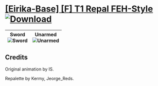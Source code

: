 # [\[Eirika-Base\] \[F\] T1 Repal FEH-Style](https://git.io/Jn3fY) [![Download](https://img.shields.io/badge/Download--red?style=social&logo=github)](https://git.io/Jn3lv)

| <b>Sword</b><br/><img alt="Sword" src="https://git.io/JnOg1"/> | <b>Unarmed</b><br/><img alt="Unarmed" src="https://git.io/JnO4L"/> |
| :---: | :---: |

## Credits

Original animation by IS.

Repalette by Kermy, Jeorge_Reds.

